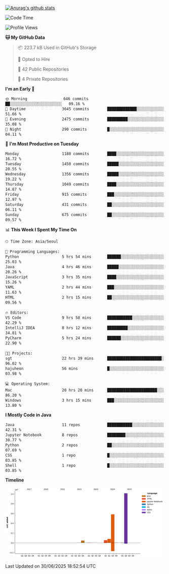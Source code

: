 [![Anurag's github stats](https://github-readme-stats.vercel.app/api?username=hajubal)](https://github.com/anuraghazra/github-readme-stats)

<!--START_SECTION:waka-->
![Code Time](http://img.shields.io/badge/Code%20Time-552%20hrs%2030%20mins-blue)

![Profile Views](http://img.shields.io/badge/Profile%20Views-0-blue)

**🐱 My GitHub Data** 

> 📦 223.7 kB Used in GitHub's Storage 
 > 
> 💼 Opted to Hire
 > 
> 📜 42 Public Repositories 
 > 
> 🔑 4 Private Repositories 
 > 
**I'm an Early 🐤** 

```text
🌞 Morning                646 commits         ██░░░░░░░░░░░░░░░░░░░░░░░   09.16 % 
🌆 Daytime                3645 commits        █████████████░░░░░░░░░░░░   51.66 % 
🌃 Evening                2475 commits        █████████░░░░░░░░░░░░░░░░   35.08 % 
🌙 Night                  290 commits         █░░░░░░░░░░░░░░░░░░░░░░░░   04.11 % 
```
📅 **I'm Most Productive on Tuesday** 

```text
Monday                   1180 commits        ████░░░░░░░░░░░░░░░░░░░░░   16.72 % 
Tuesday                  1450 commits        █████░░░░░░░░░░░░░░░░░░░░   20.55 % 
Wednesday                1356 commits        █████░░░░░░░░░░░░░░░░░░░░   19.22 % 
Thursday                 1049 commits        ████░░░░░░░░░░░░░░░░░░░░░   14.87 % 
Friday                   915 commits         ███░░░░░░░░░░░░░░░░░░░░░░   12.97 % 
Saturday                 431 commits         ██░░░░░░░░░░░░░░░░░░░░░░░   06.11 % 
Sunday                   675 commits         ██░░░░░░░░░░░░░░░░░░░░░░░   09.57 % 
```


📊 **This Week I Spent My Time On** 

```text
🕑︎ Time Zone: Asia/Seoul

💬 Programming Languages: 
Python                   5 hrs 54 mins       ██████░░░░░░░░░░░░░░░░░░░   25.03 % 
Java                     4 hrs 46 mins       █████░░░░░░░░░░░░░░░░░░░░   20.26 % 
JavaScript               3 hrs 35 mins       ████░░░░░░░░░░░░░░░░░░░░░   15.26 % 
YAML                     2 hrs 44 mins       ███░░░░░░░░░░░░░░░░░░░░░░   11.63 % 
HTML                     2 hrs 15 mins       ██░░░░░░░░░░░░░░░░░░░░░░░   09.56 % 

🔥 Editors: 
VS Code                  9 hrs 58 mins       ███████████░░░░░░░░░░░░░░   42.29 % 
IntelliJ IDEA            8 hrs 12 mins       █████████░░░░░░░░░░░░░░░░   34.81 % 
PyCharm                  5 hrs 24 mins       ██████░░░░░░░░░░░░░░░░░░░   22.90 % 

🐱‍💻 Projects: 
sgt                      22 hrs 39 mins      ████████████████████████░   96.02 % 
hajuheon                 56 mins             █░░░░░░░░░░░░░░░░░░░░░░░░   03.98 % 

💻 Operating System: 
Mac                      20 hrs 20 mins      ██████████████████████░░░   86.20 % 
Windows                  3 hrs 15 mins       ███░░░░░░░░░░░░░░░░░░░░░░   13.80 % 
```

**I Mostly Code in Java** 

```text
Java                     11 repos            ███████████░░░░░░░░░░░░░░   42.31 % 
Jupyter Notebook         8 repos             ████████░░░░░░░░░░░░░░░░░   30.77 % 
Python                   2 repos             ██░░░░░░░░░░░░░░░░░░░░░░░   07.69 % 
CSS                      1 repo              █░░░░░░░░░░░░░░░░░░░░░░░░   03.85 % 
Shell                    1 repo              █░░░░░░░░░░░░░░░░░░░░░░░░   03.85 % 
```



**Timeline**

![Lines of Code chart](https://raw.githubusercontent.com/hajubal/hajubal/main/assets/bar_graph.png)


 Last Updated on 30/06/2025 18:52:54 UTC
<!--END_SECTION:waka-->